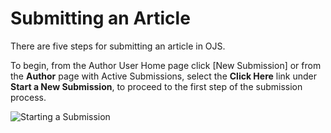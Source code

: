 # Submitting an Article

There are five steps for submitting an article in OJS.

To begin, from the Author User Home page click [New Submission] or from the **Author** page with Active Submissions, select the **Click Here** link under **Start a New Submission**, to proceed to the first step of the submission process.

![Starting a Submission](images/chapter6/author_new_submission.png)
